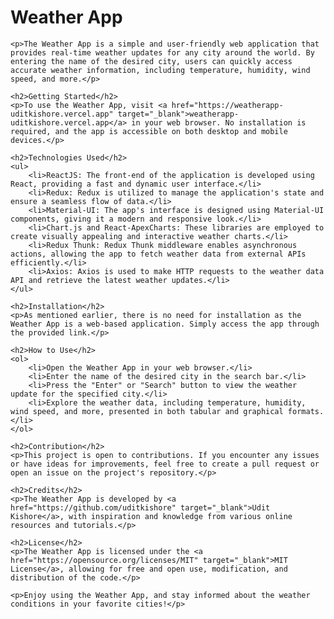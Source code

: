  <h1>Weather App</h1>

    <p>The Weather App is a simple and user-friendly web application that provides real-time weather updates for any city around the world. By entering the name of the desired city, users can quickly access accurate weather information, including temperature, humidity, wind speed, and more.</p>

    <h2>Getting Started</h2>
    <p>To use the Weather App, visit <a href="https://weatherapp-uditkishore.vercel.app" target="_blank">weatherapp-uditkishore.vercel.app</a> in your web browser. No installation is required, and the app is accessible on both desktop and mobile devices.</p>

    <h2>Technologies Used</h2>
    <ul>
        <li>ReactJS: The front-end of the application is developed using React, providing a fast and dynamic user interface.</li>
        <li>Redux: Redux is utilized to manage the application's state and ensure a seamless flow of data.</li>
        <li>Material-UI: The app's interface is designed using Material-UI components, giving it a modern and responsive look.</li>
        <li>Chart.js and React-ApexCharts: These libraries are employed to create visually appealing and interactive weather charts.</li>
        <li>Redux Thunk: Redux Thunk middleware enables asynchronous actions, allowing the app to fetch weather data from external APIs efficiently.</li>
        <li>Axios: Axios is used to make HTTP requests to the weather data API and retrieve the latest weather updates.</li>
    </ul>

    <h2>Installation</h2>
    <p>As mentioned earlier, there is no need for installation as the Weather App is a web-based application. Simply access the app through the provided link.</p>

    <h2>How to Use</h2>
    <ol>
        <li>Open the Weather App in your web browser.</li>
        <li>Enter the name of the desired city in the search bar.</li>
        <li>Press the "Enter" or "Search" button to view the weather update for the specified city.</li>
        <li>Explore the weather data, including temperature, humidity, wind speed, and more, presented in both tabular and graphical formats.</li>
    </ol>

    <h2>Contribution</h2>
    <p>This project is open to contributions. If you encounter any issues or have ideas for improvements, feel free to create a pull request or open an issue on the project's repository.</p>

    <h2>Credits</h2>
    <p>The Weather App is developed by <a href="https://github.com/uditkishore" target="_blank">Udit Kishore</a>, with inspiration and knowledge from various online resources and tutorials.</p>

    <h2>License</h2>
    <p>The Weather App is licensed under the <a href="https://opensource.org/licenses/MIT" target="_blank">MIT License</a>, allowing for free and open use, modification, and distribution of the code.</p>

    <p>Enjoy using the Weather App, and stay informed about the weather conditions in your favorite cities!</p>

